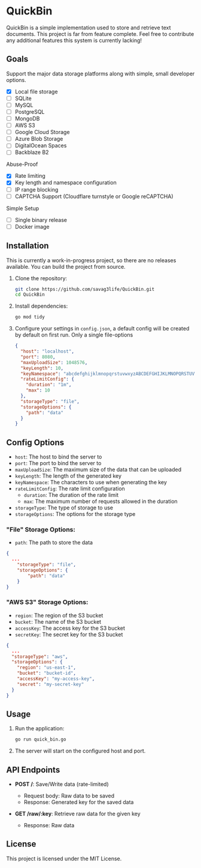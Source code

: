 # QuickBin
QuickBin is a simple implementation used to store and retrieve text documents. This project is far from feature complete. Feel free to contribute any additional features this system is currently lacking!

## Goals
Support the major data storage platforms along with simple, small developer options.
- [x] Local file storage
- [ ] SQLite
- [ ] MySQL
- [ ] PostgreSQL
- [ ] MongoDB
- [ ] AWS S3
- [ ] Google Cloud Storage
- [ ] Azure Blob Storage
- [ ] DigitalOcean Spaces
- [ ] Backblaze B2 

Abuse-Proof
 - [x] Rate limiting
 - [x] Key length and namespace configuration
 - [ ] IP range blocking
 - [ ] CAPTCHA Support (Cloudflare turnstyle or Google reCAPTCHA)

Simple Setup
 - [ ] Single binary release
 - [ ] Docker image

## Installation
This is currently a work-in-progress project, so there are no releases available. You can build the project from source.
1. Clone the repository:
    ```sh
    git clone https://github.com/savag3life/QuickBin.git
    cd QuickBin
    ```

2. Install dependencies:
    ```sh
    go mod tidy
    ```

3. Configure your settings in `config.json`, a default config will be created by default on first run. Only a single file-options
    ```json
    {
      "host": "localhost",
      "port": 8080,
      "maxUploadSize": 1048576,
      "keyLength": 10,
      "keyNamespace": "abcdefghijklmnopqrstuvwxyzABCDEFGHIJKLMNOPQRSTUVWXYZ0123456789",
      "rateLimitConfig": {
        "duration": "1m",
        "max": 10
      },
      "storageType": "file",
      "storageOptions": {
        "path": "data"
      }
    }
    ```
## Config Options
- `host`: The host to bind the server to
- `port`: The port to bind the server to
- `maxUploadSize`: The maximum size of the data that can be uploaded
- `keyLength`: The length of the generated key
- `keyNamespace`: The characters to use when generating the key
- `rateLimitConfig`: The rate limit configuration
    - `duration`: The duration of the rate limit
    - `max`: The maximum number of requests allowed in the duration
- `storageType`: The type of storage to use 
- `storageOptions`: The options for the storage type
  
### "File" Storage Options:
- `path`: The path to store the data
```json
{
  ...
    "storageType": "file",
    "storageOptions": {
        "path": "data"
    }
}
```

### "AWS S3" Storage Options:
- `region`: The region of the S3 bucket
- `bucket`: The name of the S3 bucket
- `accessKey`: The access key for the S3 bucket
- `secretKey`: The secret key for the S3 bucket
```json
{
  ...
  "storageType": "aws",
  "storageOptions": {
    "region": "us-east-1",
    "bucket": "bucket-id",
    "accessKey": "my-access-key",
    "secret": "my-secret-key"
  }
}
```

## Usage
1. Run the application:
    ```sh
    go run quick_bin.go
    ```
2. The server will start on the configured host and port.

## API Endpoints
- **POST /**: Save/Write data (rate-limited)
    - Request body: Raw data to be saved
    - Response: Generated key for the saved data

- **GET /raw/:key**: Retrieve raw data for the given key
    - Response: Raw data

## License
This project is licensed under the MIT License.